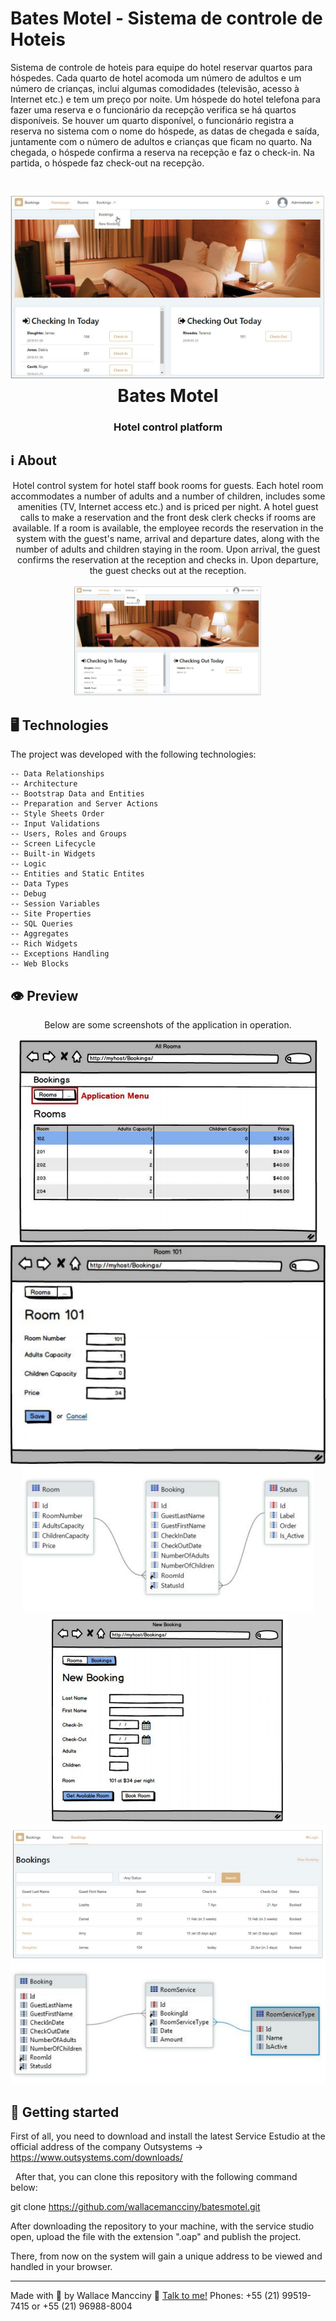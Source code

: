 # Bates Motel - Sistema de controle de Hoteis
Sistema de controle de hoteis para equipe do hotel
reservar quartos para hóspedes. Cada quarto de hotel acomoda um número de adultos e um número de crianças, inclui algumas comodidades (televisão, acesso à Internet etc.) e tem um preço
por noite.
Um hóspede do hotel telefona para fazer uma reserva e o funcionário da recepção verifica se há quartos disponíveis. Se houver um quarto disponível, o funcionário registra a reserva no sistema com o nome do hóspede, as datas de chegada e saída, juntamente com o número de adultos e crianças que ficam no quarto.
Na chegada, o hóspede confirma a reserva na recepção e faz o check-in. 
Na partida, o hóspede faz check-out na recepção.

<h1 align="center">
    <img alt="Bates Motel - Sistema de controle de Hoteis" src="https://github.com/wallacemancciny/batesmotel/blob/master/Prints/capa.png" />
    <br>
    Bates Motel 
</h1>

<h3 align="center">
  Hotel control platform
</h3>


## ℹ About

<div align="center">

  <p align="center">
    Hotel control system for hotel staff
book rooms for guests. Each hotel room accommodates a number of adults and a number of children, includes some amenities (TV, Internet access etc.) and is priced
per night.
A hotel guest calls to make a reservation and the front desk clerk checks if rooms are available. If a room is available, the employee records the reservation in the system with the guest's name, arrival and departure dates, along with the number of adults and children staying in the room.
Upon arrival, the guest confirms the reservation at the reception and checks in.
Upon departure, the guest checks out at the reception.
  </p>

  <img alt="Bates Motel - Sistema de controle de Hoteis" width="300" src="https://github.com/wallacemancciny/batesmotel/blob/master/Prints/capa.png" />
</div>

## 🖥 Technologies

The project was developed with the following technologies:

    -- Data Relationships
    -- Architecture
    -- Bootstrap Data and Entities
    -- Preparation and Server Actions
    -- Style Sheets Order
    -- Input Validations
    -- Users, Roles and Groups
    -- Screen Lifecycle
    -- Built-in Widgets
    -- Logic
    -- Entities and Static Entites
    -- Data Types
    -- Debug
    -- Session Variables
    -- Site Properties
    -- SQL Queries
    -- Aggregates
    -- Rich Widgets
    -- Exceptions Handling
    -- Web Blocks


## 👁 Preview

<div align="center">

Below are some screenshots of the application in operation.

  <img src="https://github.com/wallacemancciny/batesmotel/blob/master/Prints/Screen%20Shot%202020-03-30%20at%2023.14.56.png" />
  </br>
  <img src="https://github.com/wallacemancciny/batesmotel/blob/master/Prints/Screen%20Shot%202020-03-30%20at%2023.15.04.png" />
  </br>
  <img src="https://github.com/wallacemancciny/batesmotel/blob/master/Prints/Screen%20Shot%202020-03-30%20at%2023.15.18.png" />
  </br>
  <img src="https://github.com/wallacemancciny/batesmotel/blob/master/Prints/Screen%20Shot%202020-03-30%20at%2023.15.28.png" />
  </br>
  <img src="https://github.com/wallacemancciny/batesmotel/blob/master/Prints/Screen%20Shot%202020-03-30%20at%2023.15.37.png" />
  </br>
  <img src="https://github.com/wallacemancciny/batesmotel/blob/master/Prints/Screen%20Shot%202020-03-30%20at%2023.16.13.png" />
  </br>
</div>

## 🚀 Getting started

First of all, you need to download and install the latest Service Estudio at the official address of the company Outsystems -> https://www.outsystems.com/downloads/

  After that, you can clone this repository with the following command below:

git clone https://github.com/wallacemancciny/batesmotel.git

After downloading the repository to your machine, with the service studio open, upload the file with the extension ".oap" and publish the project.

There, from now on the system will gain a unique address to be viewed and handled in your browser.

---

Made with 💟 by Wallace Mancciny 👋 [Talk to me!](https://www.linkedin.com/in/wallacespimenta/)
Phones: +55 (21) 99519-7415 or +55 (21) 96988-8004
